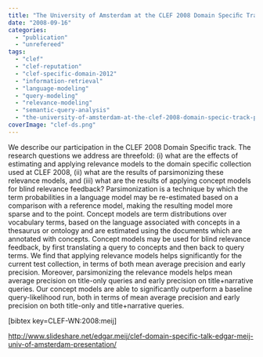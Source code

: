 ```yaml
---
title: "The University of Amsterdam at the CLEF 2008 Domain Speciﬁc Track - Parsimonious Relevance and Concept Models"
date: "2008-09-16"
categories: 
  - "publication"
  - "unrefereed"
tags: 
  - "clef"
  - "clef-reputation"
  - "clef-specific-domain-2012"
  - "information-retrieval"
  - "language-modeling"
  - "query-modeling"
  - "relevance-modeling"
  - "semantic-query-analysis"
  - "the-university-of-amsterdam-at-the-clef-2008-domain-specic-track-parsimonious-relevance-and-con-cept-models"
coverImage: "clef-ds.png"
---
```


We describe our participation in the CLEF 2008 Domain Specific track. The research questions we address are threefold: (i) what are the effects of estimating and applying relevance models to the domain specific collection used at CLEF 2008, (ii) what are the results of parsimonizing these relevance models, and (iii) what are the results of applying concept models for blind relevance feedback? Parsimonization is a technique by which the term probabilities in a language model may be re-estimated based on a comparison with a reference model, making the resulting model more sparse and to the point. Concept models are term distributions over vocabulary terms, based on the language associated with concepts in a thesaurus or ontology and are estimated using the documents which are annotated with concepts. Concept models may be used for blind relevance feedback, by first translating a query to concepts and then back to query terms. We find that applying relevance models helps significantly for the current test collection, in terms of both mean average precision and early precision. Moreover, parsimonizing the relevance models helps mean average precision on title-only queries and early precision on title+narrative queries. Our concept models are able to significantly outperform a baseline query-likelihood run, both in terms of mean average precision and early precision on both title-only and title+narrative queries.

\[bibtex key=CLEF-WN:2008:meij\]

http://www.slideshare.net/edgar.meij/clef-domain-specific-talk-edgar-meij-univ-of-amsterdam-presentation/

